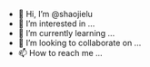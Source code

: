 - 👋 Hi, I’m @shaojielu
- 👀 I’m interested in ...
- 🌱 I’m currently learning ...
- 💞️ I’m looking to collaborate on ...
- 📫 How to reach me ...

<!---
shaojielu/shaojielu is a ✨ special ✨ repository because its `README.md` (this file) appears on your GitHub profile.
You can click the Preview link to take a look at your changes.
--->
